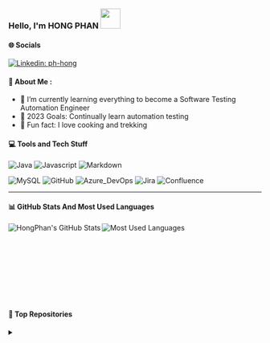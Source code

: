 ### Hello, I'm HONG PHAN <img src="https://media.giphy.com/media/j5oMK60WVe1w9YaaOa/source.gif" width="40"></h2>
<img align='right' width="200">


#### 🌐 Socials
[![Linkedin: ph-hong](https://img.shields.io/badge/HongPhan-0077B5?style=flat&logo=linkedin&logoColor=white&link=linkedin.com/in/ph-hong/)](https://www.linkedin.com/in/ph-hong/)


 #### 🍁 About Me :
- 🌱 I’m currently learning everything to become a Software Testing Automation Engineer
- 🎯 2023 Goals: Continually learn automation testing
- 🌟 Fun fact: I love cooking and trekking


#### 💻 Tools and Tech Stuff
![Java](https://img.shields.io/badge/Java-ED8B00?style=flat&logo=openjdk&logoColor=white)
![Javascript](https://img.shields.io/badge/JavaScript-F7DF1E?style=flat&logo=javascript&logoColor=black) 
![Markdown](https://img.shields.io/badge/markdown-%23000000.svg?style=flat&logo=markdown&logoColor=white) 

![MySQL](https://img.shields.io/badge/mysql-%2300f.svg?style=flat&logo=mysql&logoColor=white) 
![GitHub](https://img.shields.io/badge/GitHub-100000?style=flat&logo=github&logoColor=white) 
![Azure_DevOps](https://img.shields.io/badge/Azure_DevOps-0078D7?style=flat&logo=azure-devops&logoColor=white) 
![Jira](https://img.shields.io/badge/jira-%230A0FFF.svg?style=flat&logo=jira&logoColor=white) 
![Confluence](https://img.shields.io/badge/confluence-%23172BF4.svg?style=flat&logo=confluence&logoColor=white)

---

#### 📊 GitHub Stats And Most Used Languages

<a href="https://github.com/ph-hong/github-readme-stats"><img align="left" alt="HongPhan's GitHub Stats" src="https://github-readme-stats.vercel.app/api?username=ph-hong&show_icons=true&theme=dracula" /></a>  <a href="https://github.com/ph-hong/github-readme-stats"><img align="left" alt="Most Used Languages" src="https://github-readme-stats.vercel.app/api/top-langs/?username=ph-hong&show_icons=true&theme=dracula" /></a> 

<br />
<br />
<br />
<br />
<br />
<br />
<br />
<br />
<br />

#### 🔗 Top Repositories
<details>
  <summary></summary>

<a href="https://github.com/ph-hong/github-readme-stats">
  <img align="center" src="https://github-readme-stats.vercel.app/api/pin/?username=ph-hong&repo=hybrid-framework-techpanda&theme=dracula" />
</a>
<a href="https://github.com/ph-hong/anuraghazra.github.io">
  <img align="center" src="https://github-readme-stats.vercel.app/api/pin/?username=ph-hong&repo=gui-framework-cypress&theme=dracula" />
</a>
</details>
